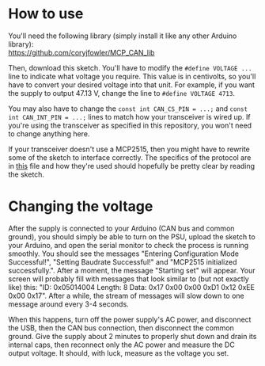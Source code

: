 # How to use
You'll need the following library (simply install it like any other Arduino library):  
https://github.com/coryjfowler/MCP_CAN_lib

Then, download this sketch. You'll have to modify the `#define VOLTAGE ...` line to indicate what voltage you require. This value is in centivolts, so you'll have to convert your desired voltage into that unit. For example, if you want the supply to output 47.13 V, change the line to `#define VOLTAGE 4713`.

You may also have to change the `const int CAN_CS_PIN = ...;` and `const int CAN_INT_PIN = ...;` lines to match how your transceiver is wired up. If you're using the transceiver as specified in this repository, you won't need to change anything here.

If your transceiver doesn't use a MCP2515, then you might have to rewrite some of the sketch to interface correctly. The specifics of the protocol are in [this](https://github.com/The6P4C/Flatpack2/tree/master/Protocol.md) file and how they're used should hopefully be pretty clear by reading the sketch.

# Changing the voltage
After the supply is connected to your Arduino (CAN bus and common ground), you should simply be able to turn on the PSU, upload the sketch to your Arduino, and open the serial monitor to check the process is running smoothly. You should see the messages "Entering Configuration Mode Successful!", "Setting Baudrate Successful!" and "MCP2515 initialized successfully.". After a moment, the message "Starting set" will appear. Your screen will probably fill with messages that look similar to (but not exactly like) this: "ID: 0x05014004 Length: 8 Data: 0x17 0x00 0x00 0xD1 0x12 0xEE 0x00 0x17". After a while, the stream of messages will slow down to one message around every 3-4 seconds.

When this happens, turn off the power supply's AC power, and disconnect the USB, then the CAN bus connection, then disconnect the common ground. Give the supply about 2 minutes to properly shut down and drain its internal caps, then reconnect only the AC power and measure the DC output voltage. It should, with luck, measure as the voltage you set.
